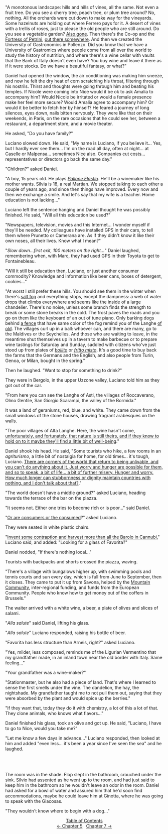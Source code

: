 <!-- Pages 50-54 -->
"A monotonous landscape: hills and hills of vines, all the same. Not even a fruit tree. Do you see a cherry tree, peach tree, or plum tree around? No, nothing. All the orchards were cut down to make way for the vineyards. Some hazelnuts are holding out where Ferrero pays for it. A desert of vines with a trellis of roses, just to please the old people who are still around. Do you see a vegetable garden? [Also gone](http://ofvioletsandlicorice.tumblr.com/post/129354078274/notes-questions-uncertainties#alsogone). Then there's the Co-op and the [Fortress of Petrini](http://ofvioletsandlicorice.tumblr.com/post/129354078274/notes-questions-uncertainties#presidio), [out there somewhere](http://ofvioletsandlicorice.tumblr.com/post/129354078274/notes-questions-uncertainties#wanderingabout). And then we created the University of Gastronomics in Pollenzo. Did you know that we have a University of Gastromics where people come from all over the world to study the history of nutrition, and where there's a wine cellar with vaults that the Bank of Italy doesn't even have? You buy wine and leave it there as if it were stocks. Do we have a beautiful fantasy, or what?"

Daniel had opened the window, the air conditioning was making him sneeze, and now he felt the dry heat of corn scratching his throat, filtering through his nostrils. Thirst and thoughts were going through him and beating his temples. If Nicole were coming into Nice would it be ok to ask Amalia to accompany him? Would Nicole be irritated or would a female presence make her feel more secure? Would Amalia agree to accompany him? Or would it be better to fetch her by himself? He feared a journey of long silences, eyes down, nails bitten nervously. They were like that on their weekends, in Paris, on the rare occasions that he could see her, between a restaurant, a department store, and a movie theater.
<!-- Page 51 -->

He asked, "Do you have family?"

Luciano slowed down. He said, "My name is Luciano, if you believe it... Yes, but I hardly ever see them... I'm on the road all day, often at night... at Caselle or Malpensa... sometimes Nice also. Companies cut costs... representatives or directors go back the same day."

"Children?" asked Daniel.

"A boy, 15 years old. He plays [*Pallone Elastio*](http://ofvioletsandlicorice.tumblr.com/post/129354078274/notes-questions-uncertainties#pallone). He'll be a winemaker like his mother wants. Silvia is 18, a real Martian. We stopped talking to each other a couple of years ago, and since then things have improved. Every now and then we exchange a smile. And let's say that my wife is a teacher. Home education is not lacking..."

Luciano left the sentence hanging and Daniel thought he was possibly finished. He said, "Will all this education be used?"

"Newspapers, television, movies and this Internet... I wonder myself if they'll be needed. My colleagues have installed GPS in their cars, to tell them where Prunetto or Camerana are. As if they didn't know it like their own noses, all their lives. Know what I mean?"

"*Slow down...first exit, 100 meters on the right...*" Daniel laughed, remembering when, with Marc, they had used GPS in their Toyota to get to Fontainebleau.

"Will it still be education then, Luciano, or just another consumer commodity? Knowledge and information like beer cans, boxes of detergent, cookies..."

"At worst I still prefer these hills. You should see them in the winter when there's [salt fog](http://ofvioletsandlicorice.tumblr.com/post/129354078274/notes-questions-uncertainties#saltfog) and everything stops, except the dampness: a web of water drops that climbs everywhere and seems like the inside of a large chandelier. There's no noise, unless some branch finds the strength to break or some stone breaks in the cold. The frost paves the roads and you go on them like the keyboard of an out of tune piano. Only barking dogs behind [a fence](http://ofvioletsandlicorice.tumblr.com/post/129354078274/notes-questions-uncertainties#afence) that have same color of the fog remind you of the Langhe [of old](http://ofvioletsandlicorice.tumblr.com/post/129354078274/notes-questions-uncertainties#ofold). The villages curl up in a ball: whoever can, and there are many, go to the Maldives or the Seychelles. And those who are waiting to leave, in the meantime shut themselves up in a tavern to make barbecue or to prepare wine tastings for Saturday and Sunday, saddled with citizens who've just stood up from plates of [*bollito*](http://ofvioletsandlicorice.tumblr.com/post/129354078274/notes-questions-uncertainties#bollito) or [*fritto misto*](http://ofvioletsandlicorice.tumblr.com/post/129354078274/notes-questions-uncertainties#frittomisto). It's a good time to buy back the farms that the Germans and the English, and also people from Turin, Genoa, or Milan, bought in the spring."
<!-- Page 52 -->

Then he laughed. "Want to stop for something to drink?" 

They were in Bergolo, in the upper Uzzone valley, Luciano told him as they got out of the car.

"From here you can see the Langhe of Asti, the villages of Roccaverano, Olmo Gentile, San Giorgio Scarampi, the valley of the Bormida."

It was a land of geraniums, red, blue, and white. They came down from the small windows of the stone houses, drawing fragrant arabesques on the walls.

"The poor villages of Alta Langhe. Here, the wine hasn't come, [unfortunately, and fortunately, that nature is still theirs, and if they know to hold on to it maybe they'll find a little bit of well-being](http://ofvioletsandlicorice.tumblr.com/post/129354078274/notes-questions-uncertainties#unfortunately)."

Daniel shook his head. He said, "Some tourists who hike, a few rooms in an *agriturismo*, a little bit of nostalgia for home, for old times... it's tough, Luciano. [There are corners of the world that return to being unlivable, and you can't do anything about it. Just worry and hunger are possible for them, and so to speak, a bit of life... a bit of further misery. Hunger and worry. How much longer can stubbornness or dignity maintain countries with nothing, and I don't talk about that?](http://ofvioletsandlicorice.tumblr.com/post/129354078274/notes-questions-uncertainties#howlongcan)."

"The world doesn't have a middle ground?" asked Luciano, heading towards the terrace of the bar on the piazza.

"It seems not. Either one tries to become rich or is poor..." said Daniel.

"[Or are consumers or the consumed](http://ofvioletsandlicorice.tumblr.com/post/129354078274/notes-questions-uncertainties#orconsumers)?" asked Luciano. 

They were seated in white plastic chairs.

"[Invent some contraption and harvest more than all the Barolo in Cannubi](http://ofvioletsandlicorice.tumblr.com/post/129354078274/notes-questions-uncertainties#inventsuch)," Luciano said, and added: "Looking for a glass of Favorita?"

Daniel nodded, "If there's nothing local..."

Tourists with backpacks and shorts crossed the piazza, waving.

"There's a village with bungalows higher up, with swimming pools and tennis courts and sun every day, which is full from June to September, then it closes. They came to put it up from Savona, helped by the [Mountain Community](http://ofvioletsandlicorice.tumblr.com/post/129354078274/notes-questions-uncertainties#mountaincommunity), inter-regional funding, and funds from the European Community. People who know how to get money out of the coffers in Brussels."

The waiter arrived with a white wine, a beer, a plate of olives and slices of salami.

"*Alla salute*" said Daniel, lifting his glass. 

"*Alla salute*" Luciano responded, raising his bottle of beer. 

"Favorita has less structure than Arneis, right?" asked Luciano. 

"Yes, milder, less composed, reminds me of the Ligurian Vermentino that my grandfather made, in an inland town near the old border with Italy. Same feeling..."

"Your grandfather was a wine-maker?"

"Stationmaster, but he also had a piece of land. That's where I learned to sense the first smells under the vine. The dandelion, the hay, the nightshade. My grandfather taught me to not pull them out, saying that they were absorbed by the plant and would spice up the berries."

"If they want that, today they do it with chemistry, a lot of this a lot of that. They clone animals, who knows what flavors..."

Daniel finished his glass, took an olive and got up. He said, "Luciano, I have to go to Nice, would you take me?"

"Let me know a few days in advance..." Luciano responded, then looked at him and added "even less... it's been a year since I've seen the sea" and he laughed.

<!-- Page 54 -->
<br/><br/><br/>
The room was in the shade. Flop slept in the bathroom, crouched under the sink. Silvio had assented as he went up to the room, and had just said to keep him in the bathroom so he wouldn't leave an odor in the room. Daniel had asked for a bowl of water and assured him that he'd soon find accommodations, maybe he could leave him at Ginotta, where he was going to speak with the Giacosas.

"They wouldn't know where to begin with a dog..."

<div style="text-align: center">
<a href="http://ofvioletsandlicorice.tumblr.com/post/129355307919/of-violets-and-licorice-table-of-contents">Table of Contents</a><br/>
<a href="http://ofvioletsandlicorice.tumblr.com/post/129778824974/of-violets-and-licorice-chapter-5">&larr;&nbsp;Chapter 5</a>&nbsp;&nbsp;
<a href="http://ofvioletsandlicorice.tumblr.com/post/130091632584/of-violets-and-licorice-chapter-7">Chapter 7&nbsp;&rarr;</a>

</div>
